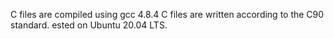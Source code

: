 C files are compiled using gcc 4.8.4
C files are written according to the C90 standard.
ested on Ubuntu 20.04 LTS.
